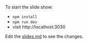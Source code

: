 To start the slide show:

- `npm install`
- `npm run dev`
- visit http://localhost:3030

Edit the [slides.md](./slides.md) to see the changes.

